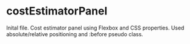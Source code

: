 # costEstimatorPanel

Inital file.
Cost estimator panel using Flexbox and CSS properties. Used absolute/relative positioning and :before pseudo class.
